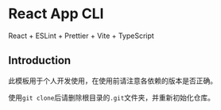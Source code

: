 # React App CLI

React + ESLint + Prettier + Vite + TypeScript

## Introduction

此模板用于个人开发使用，在使用前请注意各依赖的版本是否正确。

使用`git clone`后请删除根目录的`.git`文件夹，并重新初始化仓库。
